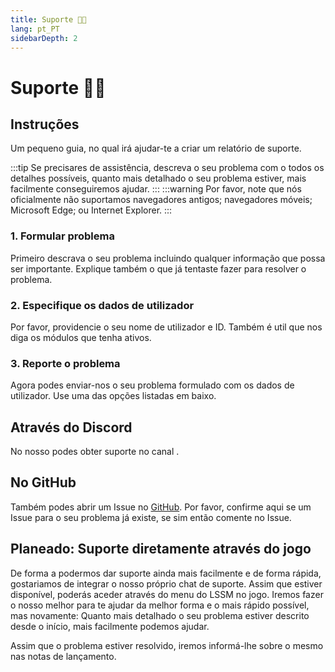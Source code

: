 ```yaml
---
title: Suporte 👨‍💻
lang: pt_PT
sidebarDepth: 2
---
```


# Suporte 👨‍💻

## Instruções

Um pequeno guia, no qual irá ajudar-te a criar um relatório de suporte.

:::tip
Se precisares de assistência, descreva o seu problema com o todos os detalhes possíveis, quanto mais detalhado o seu problema estiver, mais facilmente conseguiremos ajudar.
:::
:::warning
Por favor, note que nós oficialmente não suportamos navegadores antigos; navegadores móveis; Microsoft Edge; ou Internet Explorer.
:::

### 1. Formular problema
Primeiro descrava o seu problema incluindo qualquer informação que possa ser importante. Explique também o que já tentaste fazer para resolver o problema.

### 2. Especifique os dados de utilizador
Por favor, providencie o seu nome de utilizador e ID. Também é util que nos diga os módulos que tenha ativos.

### 3. Reporte o problema
Agora podes enviar-nos o seu problema formulado com os dados de utilizador. Use uma das opções listadas em baixo.

## Através do Discord

No nosso <discord/> podes obter suporte no canal <discord-channel channel="lssm-help"/>.

## No GitHub

Também podes abrir um Issue no [GitHub][github.issues]. Por favor, confirme aqui se um Issue para o seu problema já existe, se sim então comente no Issue.

## Planeado: Suporte diretamente através do jogo

De forma a podermos dar suporte ainda mais facilmente e de forma rápida, gostariamos de integrar o nosso próprio chat de suporte. Assim que estiver disponível, poderás aceder através do menu do LSSM no jogo. Iremos fazer o nosso melhor para te ajudar da melhor forma e o mais rápido possível, mas novamente: Quanto mais detalhado o seu problema estiver descrito desde o início, mais facilmente podemos ajudar. 

Assim que o problema estiver resolvido, iremos informá-lhe sobre o mesmo nas notas de lançamento.

<!-- ==START_FOOTER== Do NOT edit anything below this line! Any edits will be removed as content is auto generated! -->
[lssm.status]: https://status.lss-manager.de/
[lssm.discord]: https://discord.gg/RcTNjpB
[lssm.userscript]: https://v4.lss-manager.de/lssm-v4.user.js
[lssm.donations]: https://donate.lss-manager.de/
[docs]: https://docs.lss-manager.de/
[docs.home]: /pt_PT/
[docs.apps]: /pt_PT/apps.md
[docs.appstore]: /pt_PT/appstore.md
[docs.bugs]: /pt_PT/bugs.md
[docs.error_report]: /pt_PT/error_report.md
[docs.faq]: /pt_PT/faq.md
[docs.metadata]: /pt_PT/metadata.md
[docs.other]: /pt_PT/other.md
[docs.settings]: /pt_PT/settings.md
[docs.suggestions]: /pt_PT/suggestions.md
[docs.support]: /pt_PT/support.md
[games.self]: https://jogo-operador112.com
[tampermonkey]: https://tampermonkey.net/
[github]: https://github.com/LSS-Manager/LSSM-V.4
[github.issues]: https://github.com/LSS-Manager/LSSM-V.4/issues
[github.issues.open]: https://github.com/LSS-Manager/LSSM-V.4/issues?q=is%3Aissue+is%3Aopen+label%3Abug